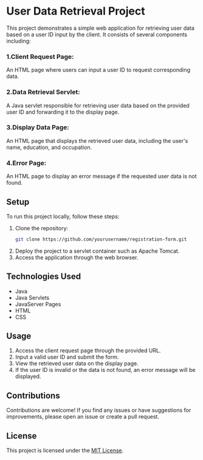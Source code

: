 # User Data Retrieval Project
This project demonstrates a simple web application for retrieving user data based on a user ID input by the client. It consists of several components including:
### 1.Client Request Page:
An HTML page where users can input a user ID to request corresponding data.
### 2.Data Retrieval Servlet:
A Java servlet responsible for retrieving user data based on the provided user ID and forwarding it to the display page.
### 3.Display Data Page:
An HTML page that displays the retrieved user data, including the user's name, education, and occupation.
### 4.Error Page:
An HTML page to display an error message if the requested user data is not found.
## Setup

To run this project locally, follow these steps:

1. Clone the repository:
    ```bash
    git clone https://github.com/yourusername/registration-form.git
    ```
2. Deploy the project to a servlet container such as Apache Tomcat.
3. Access the application through the web browser.
## Technologies Used
- Java
- Java Servlets
- JavaServer Pages
- HTML
- CSS
## Usage
1. Access the client request page through the provided URL.
2. Input a valid user ID and submit the form.
3. View the retrieved user data on the display page.
4. If the user ID is invalid or the data is not found, an error message will be displayed.
## Contributions
Contributions are welcome! If you find any issues or have suggestions for improvements, please open an issue or create a pull request.
## License
This project is licensed under the [MIT License](LICENSE).
